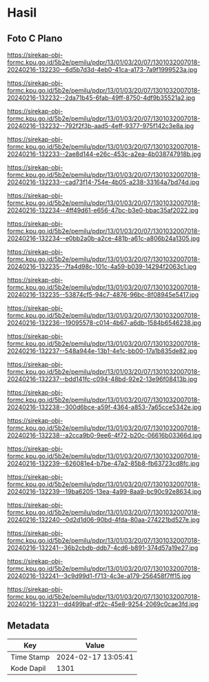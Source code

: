 # Hasil

## Foto C Plano

https://sirekap-obj-formc.kpu.go.id/5b2e/pemilu/pdpr/13/01/03/20/07/1301032007018-20240216-132230--6d5b7d3d-4eb0-41ca-a173-7a9f1999523a.jpg

https://sirekap-obj-formc.kpu.go.id/5b2e/pemilu/pdpr/13/01/03/20/07/1301032007018-20240216-132232--2da71b45-6fab-49ff-8750-4df9b35521a2.jpg

https://sirekap-obj-formc.kpu.go.id/5b2e/pemilu/pdpr/13/01/03/20/07/1301032007018-20240216-132232--792f2f3b-aad5-4eff-9377-975f142c3e8a.jpg

https://sirekap-obj-formc.kpu.go.id/5b2e/pemilu/pdpr/13/01/03/20/07/1301032007018-20240216-132233--2ae8d144-e26c-453c-a2ea-4b038747918b.jpg

https://sirekap-obj-formc.kpu.go.id/5b2e/pemilu/pdpr/13/01/03/20/07/1301032007018-20240216-132233--cad73f14-754e-4b05-a238-33164a7bd74d.jpg

https://sirekap-obj-formc.kpu.go.id/5b2e/pemilu/pdpr/13/01/03/20/07/1301032007018-20240216-132234--4ff49d61-e656-47bc-b3e0-bbac35af2022.jpg

https://sirekap-obj-formc.kpu.go.id/5b2e/pemilu/pdpr/13/01/03/20/07/1301032007018-20240216-132234--e0bb2a0b-a2ce-481b-a61c-a806b24a1305.jpg

https://sirekap-obj-formc.kpu.go.id/5b2e/pemilu/pdpr/13/01/03/20/07/1301032007018-20240216-132235--7fa4d98c-101c-4a59-b039-14294f2063c1.jpg

https://sirekap-obj-formc.kpu.go.id/5b2e/pemilu/pdpr/13/01/03/20/07/1301032007018-20240216-132235--53874cf5-94c7-4876-96bc-8f08945e5417.jpg

https://sirekap-obj-formc.kpu.go.id/5b2e/pemilu/pdpr/13/01/03/20/07/1301032007018-20240216-132236--19095578-c014-4b67-a6db-1584b6546238.jpg

https://sirekap-obj-formc.kpu.go.id/5b2e/pemilu/pdpr/13/01/03/20/07/1301032007018-20240216-132237--548a944e-13b1-4e1c-bb00-17a1b835de82.jpg

https://sirekap-obj-formc.kpu.go.id/5b2e/pemilu/pdpr/13/01/03/20/07/1301032007018-20240216-132237--bdd141fc-c094-48bd-92e2-13e96f08413b.jpg

https://sirekap-obj-formc.kpu.go.id/5b2e/pemilu/pdpr/13/01/03/20/07/1301032007018-20240216-132238--300d6bce-a59f-4364-a853-7a65cce5342e.jpg

https://sirekap-obj-formc.kpu.go.id/5b2e/pemilu/pdpr/13/01/03/20/07/1301032007018-20240216-132238--a2cca9b0-9ee6-4f72-b20c-06616b03366d.jpg

https://sirekap-obj-formc.kpu.go.id/5b2e/pemilu/pdpr/13/01/03/20/07/1301032007018-20240216-132239--626081e4-b7be-47a2-85b8-fb63723cd8fc.jpg

https://sirekap-obj-formc.kpu.go.id/5b2e/pemilu/pdpr/13/01/03/20/07/1301032007018-20240216-132239--19ba6205-13ea-4a99-8aa9-bc90c92e8634.jpg

https://sirekap-obj-formc.kpu.go.id/5b2e/pemilu/pdpr/13/01/03/20/07/1301032007018-20240216-132240--0d2d1d06-90bd-4fda-80aa-274221bd527e.jpg

https://sirekap-obj-formc.kpu.go.id/5b2e/pemilu/pdpr/13/01/03/20/07/1301032007018-20240216-132241--36b2cbdb-ddb7-4cd6-b891-374d57a19e27.jpg

https://sirekap-obj-formc.kpu.go.id/5b2e/pemilu/pdpr/13/01/03/20/07/1301032007018-20240216-132241--3c9d99d1-f713-4c3e-a179-256458f7ff15.jpg

https://sirekap-obj-formc.kpu.go.id/5b2e/pemilu/pdpr/13/01/03/20/07/1301032007018-20240216-132231--dd499baf-df2c-45e8-9254-2069c0cae3fd.jpg


## Metadata

| Key        | Value               |
| ---------- | ------------------- |
| Time Stamp | 2024-02-17 13:05:41 |
| Kode Dapil | 1301                |



